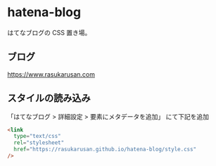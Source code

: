 # hatena-blog

はてなブログの CSS 置き場。

## ブログ

https://www.rasukarusan.com

## スタイルの読み込み

「はてなブログ > 詳細設定 > <head>要素にメタデータを追加」 にて下記を追加

```html
<link
  type="text/css"
  rel="stylesheet"
  href="https://rasukarusan.github.io/hatena-blog/style.css"
/>
```
